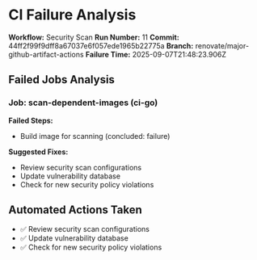 # CI Failure Analysis

**Workflow:** Security Scan
**Run Number:** 11
**Commit:** 44ff2f99f9dff8a67037e6f057ede1965b22775a
**Branch:** renovate/major-github-artifact-actions
**Failure Time:** 2025-09-07T21:48:23.906Z

## Failed Jobs Analysis

### Job: scan-dependent-images (ci-go)
**Failed Steps:**
- Build image for scanning (concluded: failure)

**Suggested Fixes:**
- Review security scan configurations
- Update vulnerability database
- Check for new security policy violations

## Automated Actions Taken
- ✅ Review security scan configurations
- ✅ Update vulnerability database
- ✅ Check for new security policy violations
